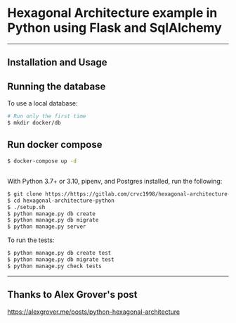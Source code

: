  Hexagonal Architecture example in Python using Flask and SqlAlchemy
=====================================================================

------------------------
 Installation and Usage
------------------------

## Running the database
To use a local database:
```bash
# Run only the first time
$ mkdir docker/db
```

## Run docker compose
```bash
$ docker-compose up -d
```

## 

With Python 3.7+ or 3.10, pipenv, and Postgres installed, run the following:

```bash
$ git clone https://https://gitlab.com/crvc1998/hexagonal-architecture-python.git
$ cd hexagonal-architecture-python
$ ./setup.sh
$ python manage.py db create
$ python manage.py db migrate
$ python manage.py server
```
To run the tests:

```bash
$ python manage.py db create test
$ python manage.py db migrate test
$ python manage.py check tests
``` 
------------------------
 Thanks to Alex Grover's post
------------------------
https://alexgrover.me/posts/python-hexagonal-architecture

